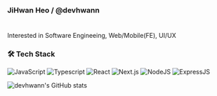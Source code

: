 <br>

### JiHwan Heo / @devhwann  
#
Interested in Software Engineeing, Web/Mobile(FE), UI/UX

### 🛠 Tech Stack 

 
![JavaScript](https://img.shields.io/badge/Javascript-%2320232a.svg?style=flat-square&logo=javascript&logoColor=%23F7DF1E)
![Typescript](https://img.shields.io/badge/Typescript-%2320232a.svg?style=flat-square&logo=typescript&logoColor=#3178C6)
![React](https://img.shields.io/badge/React-%2320232a.svg?style=flat-square&logo=react&logoColor=#3178C6)
![Next.js](https://img.shields.io/badge/Next.js-%2320232a.svg?style=flat-square&logo=nestjs&logoColor=E0234E)
![NodeJS](https://img.shields.io/badge/node.js-%2320232a?style=flat-square&logo=node.js&logoColor=#339933)
![ExpressJS](https://img.shields.io/badge/Express.js-000000?style=flat-square&logo=express&logoColor=white)



![devhwann's GitHub stats](https://github-readme-stats.vercel.app/api?username=devhwann&show_icons=true&theme=transparent)
